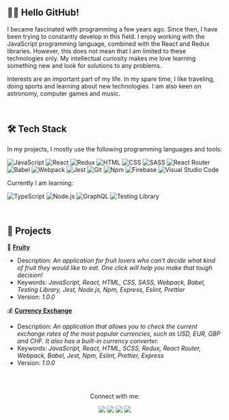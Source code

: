 <!-- ABOUT ME -->
## 👋🏻 Hello GitHub!
I became fascinated with programming a few years ago. Since then, I have been trying to constantly develop in this field. I enjoy working with the JavaScript programming language, combined with the React and Redux libraries. However, this does not mean that I am limited to these technologies only. My intellectual curiosity makes me love learning something new and look for solutions to any problems.

Interests are an important part of my life. In my spare time, I like traveling, doing sports and learning about new technologies. I am also keen on astronomy, computer games and music.

<br/>

<!-- TECHNOLOGY STACK -->
## 🛠️ Tech Stack
In my projects, I mostly use the following programming languages and tools:

<img src="https://img.shields.io/badge/JavaScript-424242?style=flat&logo=javascript&logoColor=F7DF1E" alt="JavaScript"></a>
<img src="https://img.shields.io/badge/React-424242?style=flat&logo=react&logoColor=61DAFB" alt="React"></a>
<img src="https://img.shields.io/badge/Redux-424242?style=flat&logo=redux&logoColor=764ABC" alt="Redux"></a>
<img src="https://img.shields.io/badge/HTML-424242?style=flat&logo=html5&logoColor=E34F26" alt="HTML"></a>
<img src="https://img.shields.io/badge/CSS-424242?style=flat&logo=css3&logoColor=1572B6" alt="CSS"></a>
<img src="https://img.shields.io/badge/SASS-424242?style=flat&logo=SASS&logoColor=CC6699" alt="SASS"></a>
<img src="https://img.shields.io/badge/React%20Router-424242?logo=react-router&logoColor=CA4245" alt="React Router"></a>
<img src="https://img.shields.io/badge/Babel-424242?style=flat&logo=babel&logoColor=F9DC3E" alt="Babel"></a>
<img src="https://img.shields.io/badge/Webpack-424242?style=flat&logo=webpack&logoColor=8DD6F9" alt="Webpack"></a>
<img src="https://img.shields.io/badge/Jest-424242?style=flat&logo=jest&logoColor=C21325" alt="Jest"></a>
<img src="https://img.shields.io/badge/Git-424242?style=flat&logo=git&logoColor=F05032" alt="Git"></a>
<img src="https://img.shields.io/badge/Npm-424242?style=flat&logo=npm&logoColor=CB3837" alt="Npm"></a>
<img src="https://img.shields.io/badge/Firebase-424242?style=flat&logo=firebase&logoColor=FFCA28" alt="Firebase"></a>
<img src="https://img.shields.io/badge/Visual%20Studio%20Code-424242?style=flat&logo=visual%20studio%20code&logoColor=007ACC" alt="Visual Studio Code"></a>

Currently I am learning:

<img src="https://img.shields.io/badge/TypeScript-424242?style=flat&logo=typescript&logoColor=3178C6" alt="TypeScript"></a>
<img src="https://img.shields.io/badge/Node.js-424242?style=flat&logo=node.js&logoColor=339933" alt="Node.js"></a>
<img src="https://img.shields.io/badge/GraphQL-424242?style=flat&logo=graphql&logoColor=E10098" alt="GraphQL"></a>
<img src="https://img.shields.io/badge/Testing%20Library-424242?style=flat&logo=testinglibrary&logoColor=E33332" alt="Testing Library"></a>

<br/>

<!-- MY PROJECTS -->
## 💼 Projects
🍓 <a href="https://github.com/lszymanski7/fruity-app"><b>Fruity</b></a>
- Description: <i>An application for fruit lovers who can't decide what kind of fruit they would like to eat. One click will help you make that tough decision!</i>
- Keywords: <i>JavaScript, React, HTML, CSS, SASS, Webpack, Babel, Testing Library, Jest, Node.js, Npm, Express, Eslint, Prettier</i>
- Version: <i>1.0.0</i>

💰 <a href="https://github.com/lszymanski7/currency-exchange-app"><b>Currency Exchange</b></a>
- Description: <i>An application that allows you to check the current exchange rates of the most popular currencies, such as USD, EUR, GBP and CHF. It also has a built-in currency converter.</i>
- Keywords: <i>JavaScript, React, HTML, SCSS, Redux, React Router, Webpack, Babel, Jest, Npm, Eslint, Prettier, Express</i>
- Version: <i>1.0.0</i>

<br/>

<!-- STATISTICS -->
<!-- ## 📊 Statistics
<a href="https://github.com/lszymanski7"><img src="https://github-readme-stats.vercel.app/api?username=lszymanski7&theme=default&show_icons=true&custom_title=Activity&include_all_commits=true" alt="GitHub Stats Card"></a>

<a href="https://github.com/lszymanski7"><img src="https://github-readme-stats.vercel.app/api/top-langs/?username=lszymanski7&theme=default&custom_title=Most%20Used%20Languages&card_width=495&langs_count=3" alt="GitHub Most Used Languages Card"></a>

<br/> -->

<!-- ACHIEVEMENTS -->
<!-- ## 🏆 Achievements
<a href="https://github.com/lszymanski7"><img src="https://github-profile-trophy.vercel.app/?username=lszymanski7&theme=flat&margin-w=10&no-bg=false" alt="GitHub Profile Trophy Card"></a>

<br/> -->

<!-- LINKS -->
##
<p align="center">Connect with me:</p>
<p align="center">
  <a href="https://stackoverflow.com/users/18706083"><img src="https://img.shields.io/badge/Stack%20Overflow-F58025?style=flat&logo=stackoverflow&logoColor=white"></a>
  <a href="https://gitlab.com/lszymanski7"><img src="https://img.shields.io/badge/GitLab-424242?style=flat&logo=gitlab"></a>
  <a href="https://linkedin.com/in/lszymanski7"><img src="https://img.shields.io/badge/LinkedIn-0A66C2?style=flat&logo=linkedin"></a>
  <a href="https://twitter.com/lszymanski7_"><img src="https://img.shields.io/twitter/follow/lszymanski7_?label=Twitter&style=social"></a>
</p>
